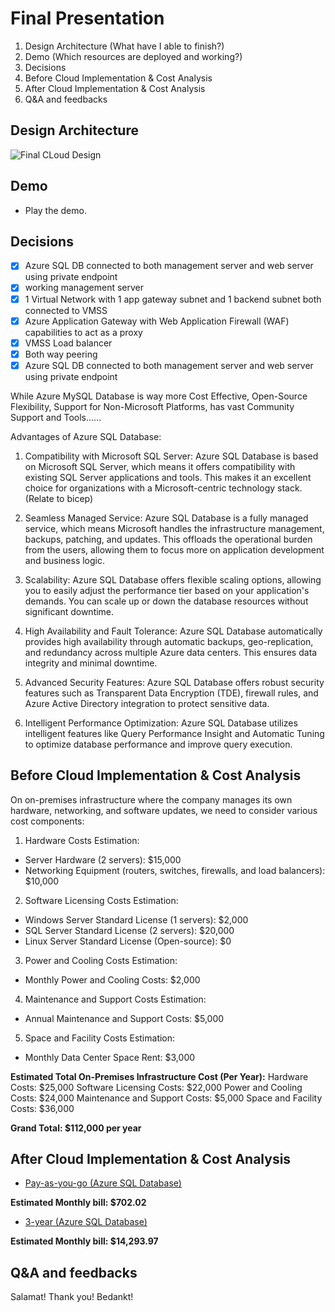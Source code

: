 # Final Presentation

1. Design Architecture (What have I able to finish?)
2. Demo (Which resources are deployed and working?)
3. Decisions
4. Before Cloud Implementation & Cost Analysis
5. After Cloud Implementation & Cost Analysis
6. Q&A and feedbacks


## Design Architecture

![Final CLoud Design](https://github.com/techgrounds/techgrounds-anj-dtmr/blob/main/000_cloud_project/v1.1/Documentation/06_diagram/final-cloud.drawio.png)


## Demo

- Play the demo.


## Decisions

- [x] Azure SQL DB connected to both management server and web server using private endpoint
- [x] working management server
- [x] 1 Virtual Network with 1 app gateway subnet and 1 backend subnet both connected to VMSS
- [x] Azure Application Gateway with Web Application Firewall (WAF) capabilities to act as a proxy 
- [x] VMSS Load balancer
- [x] Both way peering
- [x] Azure SQL DB connected to both management server and web server using private endpoint

While Azure MySQL Database is way more Cost Effective, Open-Source Flexibility, Support for Non-Microsoft Platforms, has vast Community Support and Tools......

Advantages of Azure SQL Database:

1. Compatibility with Microsoft SQL Server: Azure SQL Database is based on Microsoft SQL Server, which means it offers compatibility with existing SQL Server applications and tools. This makes it an excellent choice for organizations with a Microsoft-centric technology stack. (Relate to bicep)

2. Seamless Managed Service: Azure SQL Database is a fully managed service, which means Microsoft handles the infrastructure management, backups, patching, and updates. This offloads the operational burden from the users, allowing them to focus more on application development and business logic.

3. Scalability: Azure SQL Database offers flexible scaling options, allowing you to easily adjust the performance tier based on your application's demands. You can scale up or down the database resources without significant downtime.

4. High Availability and Fault Tolerance: Azure SQL Database automatically provides high availability through automatic backups, geo-replication, and redundancy across multiple Azure data centers. This ensures data integrity and minimal downtime.

5. Advanced Security Features: Azure SQL Database offers robust security features such as Transparent Data Encryption (TDE), firewall rules, and Azure Active Directory integration to protect sensitive data.

6. Intelligent Performance Optimization: Azure SQL Database utilizes intelligent features like Query Performance Insight and Automatic Tuning to optimize database performance and improve query execution.


## Before Cloud Implementation & Cost Analysis

On on-premises infrastructure where the company manages its own hardware, networking, and software updates, we need to consider various cost components:

1. Hardware Costs Estimation:

- Server Hardware (2 servers): $15,000
- Networking Equipment (routers, switches, firewalls, and load balancers): $10,000

2. Software Licensing Costs Estimation:

- Windows Server Standard License (1 servers): $2,000
- SQL Server Standard License (2 servers): $20,000
- Linux Server Standard License (Open-source): $0

3. Power and Cooling Costs Estimation:

- Monthly Power and Cooling Costs: $2,000

4. Maintenance and Support Costs Estimation:

- Annual Maintenance and Support Costs: $5,000

5. Space and Facility Costs Estimation:

- Monthly Data Center Space Rent: $3,000


**Estimated Total On-Premises Infrastructure Cost (Per Year):**
Hardware Costs: $25,000
Software Licensing Costs: $22,000
Power and Cooling Costs: $24,000
Maintenance and Support Costs: $5,000
Space and Facility Costs: $36,000

**Grand Total: $112,000 per year**


## After Cloud Implementation & Cost Analysis

- [Pay-as-you-go (Azure SQL Database)](https://github.com/techgrounds/techgrounds-anj-dtmr/blob/main/000_cloud_project/v1.1/Documentation/06_diagram/Cloud%20Cost%20Analysis%20-%20pay-as-you-go.pdf)

**Estimated Monthly bill: $702.02**

- [3-year (Azure SQL Database)](https://github.com/techgrounds/techgrounds-anj-dtmr/blob/main/000_cloud_project/v1.1/Documentation/06_diagram/Cloud%20Cost%20Analysis%20-%203-yr.pdf)

**Estimated Monthly bill: $14,293.97**


## Q&A and feedbacks

Salamat! Thank you! Bedankt!

